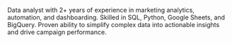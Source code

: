 Data analyst with 2+ years of experience in marketing analytics, automation, and dashboarding. Skilled in SQL, Python, Google Sheets, and BigQuery. Proven ability to simplify complex data into actionable insights and drive campaign performance.

<!---
blackneverlosesgrace/blackneverlosesgrace is a ✨ special ✨ repository because its `README.md` (this file) appears on your GitHub profile.
You can click the Preview link to take a look at your changes.
--->
